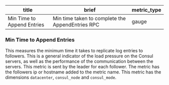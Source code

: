 title | brief | metric_type
------|-------|------------
Min Time to Append Entries | Min time taken to complete the AppendEntries RPC | gauge

### Min Time to Append Entries
This measures the minimum time it takes to replicate log entries to followers. This is a general indicator of the load pressure on the Consul servers, as well as the performance of the communication between the servers. This metric is sent by the leader for each follower. The metric has the followers ip or hostname added to the metric name. This metric has the dimensions `datacenter`, `consul_node` and `consul_mode`.